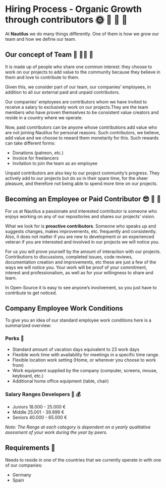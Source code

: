 # Hiring Process - Organic Growth through contributors :sun_with_face: :seedling: :tulip: :sunflower:

At **Nautilus** we do many things differently. One of them is how we grow our team and how we define our team.

## Our concept of Team :raising_hand: :ok_woman: :woman:

It is made up of people who share one common interest: they choose to work on our projects to add value to the community because they believe in them and love to contribute to them.

Given this, we consider part of our team, our companies’ employees, in addition to all our external paid and unpaid contributors.

Our companies’ employees are contributors whom we have invited to receive a salary to exclusively work on our projects.They are the team members who have proven themselves to be consistent value creators and reside in a country where we operate.

Now, paid contributors can be anyone whose contributions add value who are not joining Nautilus for personal reasons. Such contributors, we believe, add value and we choose to reward them monetarily for this. Such rewards can take different forms:

- Donations (patreon, etc.)
- Invoice for freelancers
- Invitation to join the team as an employee

Unpaid contributors are also key to our project community’s progress. They actively add to our projects but do so in their spare time, for the sheer pleasure, and therefore not being able to spend more time on our projects.

## Becoming an Employee or Paid Contributor :sunglasses: :raising_hand: :clap:

For us at Nautilus a passionate and interested contributor is someone who enjoys working on any of our repositories and shares our projects’ vision.

What we look for is **proactive contributors**. Someone who speaks up and suggests changes, makes improvements, etc. frequently and consistently.  Also, it does not matter if you are new to development or an experienced veteran if you are interested and involved in our projects we will notice you.

For us you will prove yourself by the amount of interaction with our projects. Contributions to discussions, completed issues, code reviews, documentation creation and improvements, etc these are just a few of the ways we will notice you. Your work will be proof of your commitment, interest and professionalism, as well as for your willingness to share and learn.

In Open-Source it is easy to see anyone’s involvement, so you just have to contribute to get noticed.

## Company Employee Work Conditions

To give you an idea of our standard employee work conditions here is a summarized overview:

### Perks :mega:

- Standard amount of vacation days equivalent to 23 work days
- Flexible work time with availability for meetings in a specific time range.
- Flexible location work setting (Home, or wherever you choose to work from)
- Work equipment supplied by the company (computer, screens, mouse, keyboard, etc.)
- Additional home office equipment (table, chair)

### Salary Ranges Developers :money_with_wings: :moneybag:

- Juniors     18.000 - 25.000 €
- Middle      25.001 - 39.999 €
- Seniors     40.000 - 65.000 €

*Note: The Range at each category is dependent on a yearly qualitative asessment of your work during the year by peers.*

## Requirements :page_with_curl:

Needs to reside in one of the countries that we currently operate in with one of our companies:

- Germany
- Spain
